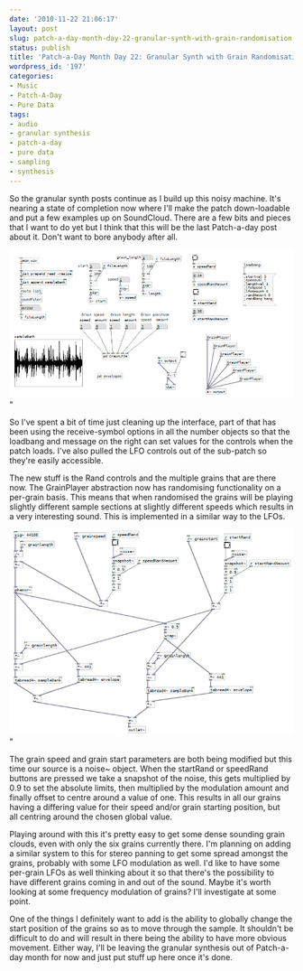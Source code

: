 ```yaml
---
date: '2010-11-22 21:06:17'
layout: post
slug: patch-a-day-month-day-22-granular-synth-with-grain-randomisation
status: publish
title: 'Patch-a-Day Month Day 22: Granular Synth with Grain Randomisation'
wordpress_id: '197'
categories:
- Music
- Patch-A-Day
- Pure Data
tags:
- audio
- granular synthesis
- patch-a-day
- pure data
- sampling
- synthesis
---
```


So the granular synth posts continue as I build up this noisy machine. It's nearing a state of completion now where I'll make the patch down-loadable and put a few examples up on SoundCloud. There are a few bits and pieces that I want to do yet but I think that this will be the last Patch-a-day post about it. Don't want to bore anybody after all.



![Granular Synth with Grain Randomisation](/a/2010-11-22-patch-a-day-month-day-22-granular-synth-with-grain-randomisation/22-GranSynthWithRand.png)"

So I've spent a bit of time just cleaning up the interface, part of that has been using the receive-symbol options in all the number objects so that the loadbang and message on the right can set values for the controls when the patch loads. I've also pulled the LFO controls out of the sub-patch so they're easily accessible.

The new stuff is the Rand controls and the multiple grains that are there now. The GrainPlayer abstraction now has randomising functionality on a per-grain basis. This means that when randomised the grains will be playing slightly different sample sections at slightly different speeds which results in a very interesting sound. This is implemented in a similar way to the LFOs.

![Grain Player with Parameter Randomisation](/a/2010-11-22-patch-a-day-month-day-22-granular-synth-with-grain-randomisation/22-GrainPlayerWithRand.png)"

The grain speed and grain start parameters are both being modified but this time our source is a noise~ object. When the startRand or speedRand buttons are pressed we take a snapshot of the noise, this gets multiplied by 0.9 to set the absolute limits, then multiplied by the modulation amount and finally offset to centre around a value of one. This results in all our grains having a differing value for their speed and/or grain starting position, but all centring around the chosen global value.

Playing around with this it's pretty easy to get some dense sounding grain clouds, even with only the six grains currently there. I'm planning on adding a similar system to this for stereo panning to get some spread amongst the grains, probably with some LFO modulation as well. I'd like to have some per-grain LFOs as well thinking about it so that there's the possibility to have different grains coming in and out of the sound. Maybe it's worth looking at some frequency modulation of grains? I'll investigate at some point.

One of the things I definitely want to add is the ability to globally change the start position of the grains so as to move through the sample. It shouldn't be difficult to do and will result in there being the ability to have more obvious movement. Either way, I'll be leaving the granular synthesis out of Patch-a-day month for now and just put stuff up here once it's done.
